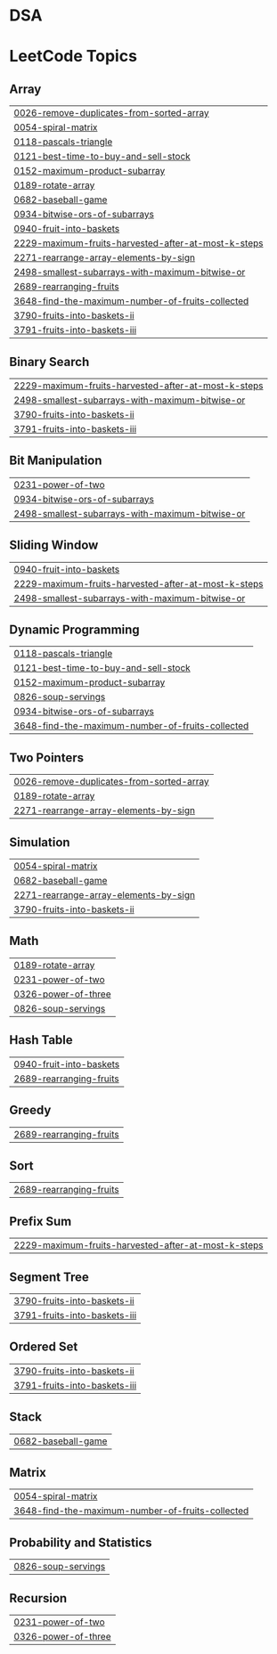 # DSA
<!---LeetCode Topics Start-->
# LeetCode Topics
## Array
|  |
| ------- |
| [0026-remove-duplicates-from-sorted-array](https://github.com/Ejjaganisirini/DSA/tree/master/0026-remove-duplicates-from-sorted-array) |
| [0054-spiral-matrix](https://github.com/Ejjaganisirini/DSA/tree/master/0054-spiral-matrix) |
| [0118-pascals-triangle](https://github.com/Ejjaganisirini/DSA/tree/master/0118-pascals-triangle) |
| [0121-best-time-to-buy-and-sell-stock](https://github.com/Ejjaganisirini/DSA/tree/master/0121-best-time-to-buy-and-sell-stock) |
| [0152-maximum-product-subarray](https://github.com/Ejjaganisirini/DSA/tree/master/0152-maximum-product-subarray) |
| [0189-rotate-array](https://github.com/Ejjaganisirini/DSA/tree/master/0189-rotate-array) |
| [0682-baseball-game](https://github.com/Ejjaganisirini/DSA/tree/master/0682-baseball-game) |
| [0934-bitwise-ors-of-subarrays](https://github.com/Ejjaganisirini/DSA/tree/master/0934-bitwise-ors-of-subarrays) |
| [0940-fruit-into-baskets](https://github.com/Ejjaganisirini/DSA/tree/master/0940-fruit-into-baskets) |
| [2229-maximum-fruits-harvested-after-at-most-k-steps](https://github.com/Ejjaganisirini/DSA/tree/master/2229-maximum-fruits-harvested-after-at-most-k-steps) |
| [2271-rearrange-array-elements-by-sign](https://github.com/Ejjaganisirini/DSA/tree/master/2271-rearrange-array-elements-by-sign) |
| [2498-smallest-subarrays-with-maximum-bitwise-or](https://github.com/Ejjaganisirini/DSA/tree/master/2498-smallest-subarrays-with-maximum-bitwise-or) |
| [2689-rearranging-fruits](https://github.com/Ejjaganisirini/DSA/tree/master/2689-rearranging-fruits) |
| [3648-find-the-maximum-number-of-fruits-collected](https://github.com/Ejjaganisirini/DSA/tree/master/3648-find-the-maximum-number-of-fruits-collected) |
| [3790-fruits-into-baskets-ii](https://github.com/Ejjaganisirini/DSA/tree/master/3790-fruits-into-baskets-ii) |
| [3791-fruits-into-baskets-iii](https://github.com/Ejjaganisirini/DSA/tree/master/3791-fruits-into-baskets-iii) |
## Binary Search
|  |
| ------- |
| [2229-maximum-fruits-harvested-after-at-most-k-steps](https://github.com/Ejjaganisirini/DSA/tree/master/2229-maximum-fruits-harvested-after-at-most-k-steps) |
| [2498-smallest-subarrays-with-maximum-bitwise-or](https://github.com/Ejjaganisirini/DSA/tree/master/2498-smallest-subarrays-with-maximum-bitwise-or) |
| [3790-fruits-into-baskets-ii](https://github.com/Ejjaganisirini/DSA/tree/master/3790-fruits-into-baskets-ii) |
| [3791-fruits-into-baskets-iii](https://github.com/Ejjaganisirini/DSA/tree/master/3791-fruits-into-baskets-iii) |
## Bit Manipulation
|  |
| ------- |
| [0231-power-of-two](https://github.com/Ejjaganisirini/DSA/tree/master/0231-power-of-two) |
| [0934-bitwise-ors-of-subarrays](https://github.com/Ejjaganisirini/DSA/tree/master/0934-bitwise-ors-of-subarrays) |
| [2498-smallest-subarrays-with-maximum-bitwise-or](https://github.com/Ejjaganisirini/DSA/tree/master/2498-smallest-subarrays-with-maximum-bitwise-or) |
## Sliding Window
|  |
| ------- |
| [0940-fruit-into-baskets](https://github.com/Ejjaganisirini/DSA/tree/master/0940-fruit-into-baskets) |
| [2229-maximum-fruits-harvested-after-at-most-k-steps](https://github.com/Ejjaganisirini/DSA/tree/master/2229-maximum-fruits-harvested-after-at-most-k-steps) |
| [2498-smallest-subarrays-with-maximum-bitwise-or](https://github.com/Ejjaganisirini/DSA/tree/master/2498-smallest-subarrays-with-maximum-bitwise-or) |
## Dynamic Programming
|  |
| ------- |
| [0118-pascals-triangle](https://github.com/Ejjaganisirini/DSA/tree/master/0118-pascals-triangle) |
| [0121-best-time-to-buy-and-sell-stock](https://github.com/Ejjaganisirini/DSA/tree/master/0121-best-time-to-buy-and-sell-stock) |
| [0152-maximum-product-subarray](https://github.com/Ejjaganisirini/DSA/tree/master/0152-maximum-product-subarray) |
| [0826-soup-servings](https://github.com/Ejjaganisirini/DSA/tree/master/0826-soup-servings) |
| [0934-bitwise-ors-of-subarrays](https://github.com/Ejjaganisirini/DSA/tree/master/0934-bitwise-ors-of-subarrays) |
| [3648-find-the-maximum-number-of-fruits-collected](https://github.com/Ejjaganisirini/DSA/tree/master/3648-find-the-maximum-number-of-fruits-collected) |
## Two Pointers
|  |
| ------- |
| [0026-remove-duplicates-from-sorted-array](https://github.com/Ejjaganisirini/DSA/tree/master/0026-remove-duplicates-from-sorted-array) |
| [0189-rotate-array](https://github.com/Ejjaganisirini/DSA/tree/master/0189-rotate-array) |
| [2271-rearrange-array-elements-by-sign](https://github.com/Ejjaganisirini/DSA/tree/master/2271-rearrange-array-elements-by-sign) |
## Simulation
|  |
| ------- |
| [0054-spiral-matrix](https://github.com/Ejjaganisirini/DSA/tree/master/0054-spiral-matrix) |
| [0682-baseball-game](https://github.com/Ejjaganisirini/DSA/tree/master/0682-baseball-game) |
| [2271-rearrange-array-elements-by-sign](https://github.com/Ejjaganisirini/DSA/tree/master/2271-rearrange-array-elements-by-sign) |
| [3790-fruits-into-baskets-ii](https://github.com/Ejjaganisirini/DSA/tree/master/3790-fruits-into-baskets-ii) |
## Math
|  |
| ------- |
| [0189-rotate-array](https://github.com/Ejjaganisirini/DSA/tree/master/0189-rotate-array) |
| [0231-power-of-two](https://github.com/Ejjaganisirini/DSA/tree/master/0231-power-of-two) |
| [0326-power-of-three](https://github.com/Ejjaganisirini/DSA/tree/master/0326-power-of-three) |
| [0826-soup-servings](https://github.com/Ejjaganisirini/DSA/tree/master/0826-soup-servings) |
## Hash Table
|  |
| ------- |
| [0940-fruit-into-baskets](https://github.com/Ejjaganisirini/DSA/tree/master/0940-fruit-into-baskets) |
| [2689-rearranging-fruits](https://github.com/Ejjaganisirini/DSA/tree/master/2689-rearranging-fruits) |
## Greedy
|  |
| ------- |
| [2689-rearranging-fruits](https://github.com/Ejjaganisirini/DSA/tree/master/2689-rearranging-fruits) |
## Sort
|  |
| ------- |
| [2689-rearranging-fruits](https://github.com/Ejjaganisirini/DSA/tree/master/2689-rearranging-fruits) |
## Prefix Sum
|  |
| ------- |
| [2229-maximum-fruits-harvested-after-at-most-k-steps](https://github.com/Ejjaganisirini/DSA/tree/master/2229-maximum-fruits-harvested-after-at-most-k-steps) |
## Segment Tree
|  |
| ------- |
| [3790-fruits-into-baskets-ii](https://github.com/Ejjaganisirini/DSA/tree/master/3790-fruits-into-baskets-ii) |
| [3791-fruits-into-baskets-iii](https://github.com/Ejjaganisirini/DSA/tree/master/3791-fruits-into-baskets-iii) |
## Ordered Set
|  |
| ------- |
| [3790-fruits-into-baskets-ii](https://github.com/Ejjaganisirini/DSA/tree/master/3790-fruits-into-baskets-ii) |
| [3791-fruits-into-baskets-iii](https://github.com/Ejjaganisirini/DSA/tree/master/3791-fruits-into-baskets-iii) |
## Stack
|  |
| ------- |
| [0682-baseball-game](https://github.com/Ejjaganisirini/DSA/tree/master/0682-baseball-game) |
## Matrix
|  |
| ------- |
| [0054-spiral-matrix](https://github.com/Ejjaganisirini/DSA/tree/master/0054-spiral-matrix) |
| [3648-find-the-maximum-number-of-fruits-collected](https://github.com/Ejjaganisirini/DSA/tree/master/3648-find-the-maximum-number-of-fruits-collected) |
## Probability and Statistics
|  |
| ------- |
| [0826-soup-servings](https://github.com/Ejjaganisirini/DSA/tree/master/0826-soup-servings) |
## Recursion
|  |
| ------- |
| [0231-power-of-two](https://github.com/Ejjaganisirini/DSA/tree/master/0231-power-of-two) |
| [0326-power-of-three](https://github.com/Ejjaganisirini/DSA/tree/master/0326-power-of-three) |
<!---LeetCode Topics End-->
